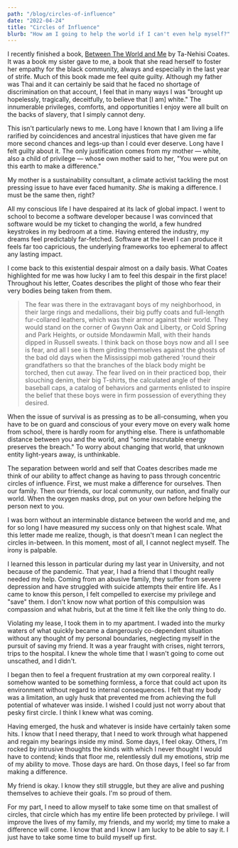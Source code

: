 ```yaml
---
path: "/blog/circles-of-influence"
date: "2022-04-24"
title: "Circles of Influence"
blurb: "How am I going to help the world if I can't even help myself?"
---
```


I recently finished a book, [Between The World and Me](https://ta-nehisicoates.com/books/between-the-world-and-me/) by Ta-Nehisi Coates. It was a book my sister gave to me, a book that she read herself to foster her empathy for the black community, always and especially in the last year of strife. Much of this book made me feel quite guilty. Although my father was Thai and it can certainly be said that he faced no shortage of discrimination on that account, I feel that in many ways I was "brought up hopelessly, tragically, deceitfully, to believe that [I am] white." The innumerable privileges, comforts, and opportunities I enjoy were all built on the backs of slavery, that I simply cannot deny.

This isn't particularly news to me. Long have I known that I am living a life rarified by coincidences and ancestral injustices that have given me far more second chances and legs-up than I could ever deserve. Long have I felt guilty about it. The only justification comes from my mother — white, also a child of privilege — whose own mother said to her, "You were put on this earth to make a difference." 

My mother is a sustainability consultant, a climate activist tackling the most pressing issue to have ever faced humanity. *She* is making a difference. I must be the same then, right?

All my conscious life I have despaired at its lack of global impact. I went to school to become a software developer because I was convinced that software would be my ticket to changing the world, a few hundred keystrokes in my bedroom at a time. Having entered the industry, my dreams feel predictably far-fetched. Software at the level I can produce it feels far too capricious, the underlying frameworks too ephemeral to affect any lasting impact.

I come back to this existential despair almost on a daily basis. What Coates highlighted for me was how lucky I am to feel this despair in the first place! Throughout his letter, Coates describes the plight of those who fear their very bodies being taken from them.

> The fear was there in the extravagant boys of my neighborhood, in their large rings and medallions, their big puffy coats and full-length fur-collared leathers, which was their armor against their world. They would stand on the corner of Gwynn Oak and Liberty, or Cold Spring and Park Heights, or outside Mondawmin Mall, with their hands dipped in Russell sweats. I think back on those boys now and all I see is fear, and all I see is them girding themselves against the ghosts of the bad old days when the Mississippi mob gathered 'round their grandfathers so that the branches of the black body might be torched, then cut away. The fear lived on in their practiced bop, their slouching denim, their big T-shirts, the calculated angle of their baseball caps, a catalog of behaviors and garments enlisted to inspire the belief that these boys were in firm possession of everything they desired.

When the issue of survival is as pressing as to be all-consuming, when you have to be on guard and conscious of your every move on every walk home from school, there is hardly room for anything else. There is unfathomable distance between you and the world, and "some inscrutable energy preserves the breach." To worry about changing that world, that unknown entity light-years away, is unthinkable.

The separation between world and self that Coates describes made me think of our ability to affect change as having to pass through concentric circles of influence. First, we must make a difference for ourselves. Then our family. Then our friends, our local community, our nation, and finally our world. When the oxygen masks drop, put on your own before helping the person next to you. 

I was born without an interminable distance between the world and me, and for so long I have measured my success only on that highest scale. What this letter made me realize, though, is that doesn't mean I can neglect the circles in-between. In this moment, most of all, I cannot neglect myself. The irony is palpable.

I learned this lesson in particular during my last year in University, and not because of the pandemic. That year, I had a friend that I thought really needed my help. Coming from an abusive family, they suffer from severe depression and have struggled with suicide attempts their entire life. As I came to know this person, I felt compelled to exercise my privilege and "save" them. I don't know now what portion of this compulsion was compassion and what hubris, but at the time it felt like the only thing to do. 

Violating my lease, I took them in to my apartment. I waded into the murky waters of what quickly became a dangerously co-dependent situation without any thought of my personal boundaries, neglecting myself in the pursuit of saving my friend. It was a year fraught with crises, night terrors, trips to the hospital. I knew the whole time that I wasn't going to come out unscathed, and I didn't.

I began then to feel a frequent frustration at my own corporeal reality. I somehow wanted to be something formless, a force that could act upon its environment without regard to internal consequences. I felt that my body was a limitation, an ugly husk that prevented me from achieving the full potential of whatever was inside. I wished I could just not worry about that pesky first circle. I think I knew what was coming.

Having emerged, the husk and whatever is inside have certainly taken some hits. I know that I need therapy, that I need to work through what happened and regain my bearings inside my mind. Some days, I feel okay. Others, I'm rocked by intrusive thoughts the kinds with which I never thought I would have to contend; kinds that floor me, relentlessly dull my emotions, strip me of my ability to move. Those days are hard. On those days, I feel so far from making a difference.

My friend is okay. I know they still struggle, but they are alive and pushing themselves to achieve their goals. I'm so proud of them.

For my part, I need to allow myself to take some time on that smallest of circles, that circle which has my entire life been protected by privilege. I will improve the lives of my family, my friends, and my world; my time to make a difference will come. I know that and I know I am lucky to be able to say it. I just have to take some time to build myself up first.